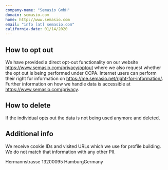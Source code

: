 ```yaml
---
company-name: "Semasio GmbH"
domain: semasio.com
home: http://www.semasio.com
email: "info [at] semasio.com"
california-date: 01/14/2020
---
```

## How to opt out


We have provided a direct opt-out functionality on our website https://www.semasio.com/privacy/optout where we also request whether the opt out is being performed under CCPA. Internet users can perform their right for information on https://me.semasio.net/right-for-information/. Further information on how we handle data is accessible at https://www.semasio.com/privacy.

## How to delete


If the individual opts out the data is not being used anymore and deleted.

## Additional info


We receive cookie IDs and visited URLs which we use for profile building. We do not match that information with any other PII.

Hermannstrasse 13200095 HamburgGermany













